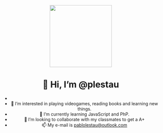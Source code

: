 <div id="header" align="center">
   <img src="https://media.giphy.com/media/XreQmk7ETCak0/giphy.gif" width="200" />
  <h1 align="center">👋 Hi, I’m @plestau</h1>


- 
- 👀 I’m interested in playing videogames, reading books and learning new things.
- 🌱 I’m currently learning JavaScript and PhP.
- 💞️ I’m looking to collaborate with my classmates to get a A+
- 📫 My e-mail is pablolestau@outlook.com

<!---
plestau/plestau is a ✨ special ✨ repository because its `README.md` (this file) appears on your GitHub profile.
You can click the Preview link to take a look at your changes.
--->
